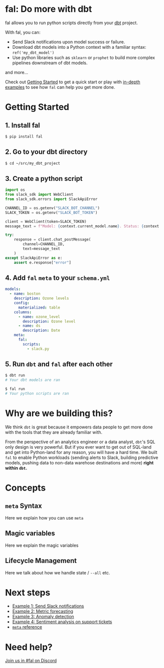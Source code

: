 # fal: Do more with dbt
fal allows you to run python scripts directly from your [dbt](https://www.getdbt.com/) project.

With fal, you can:
- Send Slack notifications upon model success or failure.
- Download dbt models into a Python context with a familiar syntax: `ref('my_dbt_model')`
- Use python libraries such as `sklearn` or `prophet` to build more complex pipelines downstream of dbt models.

and more...

Check out [Getting Started](#getting-started) to get a quick start or play with [in-depth examples](#next-steps) to see how `fal` can help you get more done.


# Getting Started

## 1. Install fal
```bash
$ pip install fal
```

## 2. Go to your dbt directory
```bash
$ cd ~/src/my_dbt_project
```

## 3. Create a python script
```python
import os
from slack_sdk import WebClient
from slack_sdk.errors import SlackApiError

CHANNEL_ID = os.getenv("SLACK_BOT_CHANNEL")
SLACK_TOKEN = os.getenv("SLACK_BOT_TOKEN")

client = WebClient(token=SLACK_TOKEN)
message_text = f"Model: {context.current_model.name}. Status: {context.current_model.status}."

try:
    response = client.chat_postMessage(
        channel=CHANNEL_ID,
        text=message_text
    )
except SlackApiError as e:
    assert e.response["error"]
```
## 4. Add `fal` `meta` to your `schema.yml`
```yaml
models:
  - name: boston
    description: Ozone levels
    config:
      materialized: table
    columns:
      - name: ozone_level
        description: Ozone level
      - name: ds
        description: Date
    meta:
      fal:
        scripts:
          - slack.py
```
## 5. Run `dbt` and `fal` after each other
```bash
$ dbt run
# Your dbt models are ran

$ fal run
# Your python scripts are ran
```


# Why are we building this?
We think `dbt` is great because it empowers data people to get more done with the tools that they are already familiar with. 

From the perspective of an analytics engineer or a data analyst, `dbt`'s SQL only design is very powerful. But if you ever want to get out of SQL-land and get into Python-land for any reason, you will have a hard time. We built `fal` to enable Python workloads (sending alerts to Slack, building predictive models, pushing data to non-data warehose destinations and more) **right within `dbt`.**

# Concepts
## `meta` Syntax
Here we explain how you can use `meta`

## Magic variables
Here we explain the magic variables

## Lifecycle Management
Here we talk about how we handle state / `--all` etc.

# Next steps
- [Example 1: Send Slack notifications](docs/slack-example.md)
- [Example 2: Metric forecasting](docs/metric-forecast.md)
- [Example 3: Anomaly detection](docs/anomaly-detection.md)
- [Example 4: Sentiment analysis on support tickets](docs/sentiment-analysis.md)
- [`meta` reference](docs/meta-reference.md)

# Need help?
[Join us in #fal on Discord](https://discord.gg/)
